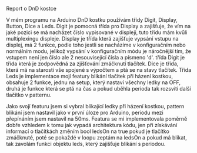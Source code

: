 Report o DnD kostce

V mém programu na Arduino DnD kostku používám třídy Digit, Display, Button, Dice a Leds. 
Digit je pomocná třída pro Display a zajišťuje, že vím na jaké pozici se má nacházet číslo vypisované v displeji, tuto třídu mám kvůli multiplexingu displeje.
Display je třída která zajišťuje vypsání vstupu na displej, má 2 funkce, podle toho jestli se nacházíme v konfiguračním nebo normálním modu, jelikož vypsání v konfiguračním módu je náročnější tím, že vstupem není jen číslo ale 2 nesouvisející čísla a písmeno 'd'. třída Digit je třída která je zodpovědná za zjišťování zmáčknutí tlačítek. Dice je třída, která má na starosti vše spojené s výpočtem a ptá se na stavy tlačítek. Třída Leds je implementace mojí featury blikání tlačítek při házení kostkou, obsahuje 2 funkce, jednu na setup, který nastaví všechny ledky na OFF, druhá je funkce která se ptá na čas a pokud uběhla perioda tak rozsvítí další tlačítko v patternu.

Jako svojí featuru jsem si vybral blikající ledky při házení kostkou, pattern blikání jsem nastavil jako v první úloze pro Arduino, periodu mezi přepínáním jsem nastavil na 50ms. Featura se mi implementovala poměrně dobře vzhledem k tomu jak vypadá architektura kódu, jen při získávání informací o tlačítkách změním bool ledsOn na true pokud je tlačítko zmáčknuté, poté se pokaždé v loopu zeptám na ledsOn a pokud má blikat, tak zavolám funkci objektu leds, který zajišťuje blikání s periodou.
